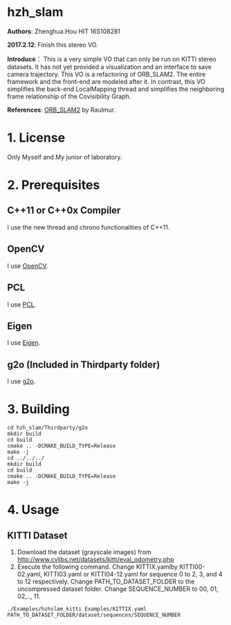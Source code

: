 # hzh_slam
**Authors**: Zhenghua.Hou HIT 16S108281

**2017.2.12**: Finish this stereo VO.

**Introduce**： This is a very simple VO that can only be run on KITTI stereo datasets. It has not yet provided a visualization and an interface to save camera trajectory. This VO is a refactoring of ORB_SLAM2. The entire framework and the front-end are modeled after it. In contrast, this VO simplifies the back-end LocalMapping thread and simplifies the neighboring frame relationship of the Covisibility Graph.

**References**: [ORB_SLAM2](https://github.com/raulmur/ORB_SLAM2) by Raulmur.

# 1. License
Only Myself and My junior of laboratory.

# 2. Prerequisites
## C++11 or C++0x Compiler
I use the new thread and chrono functionalities of C++11.
## OpenCV
I use [OpenCV](http://opencv.org).
## PCL
I use [PCL](http://pointclouds.org).
## Eigen
I use [Eigen](http://eigen.tuxfamily.org).
## g2o (Included in Thirdparty folder)  
I use [g2o](https://github.com/RainerKuemmerle/g2o).  

# 3. Building 
```
cd hzh_slam/Thirdparty/g2o
mkdir build
cd build 
cmake .. -DCMAKE_BUILD_TYPE=Release
make -j
cd ../../../
mkdir build
cd build 
cmake .. -DCMAKE_BUILD_TYPE=Release
make -j
```
# 4. Usage  
## KITTI Dataset
1. Download the dataset (grayscale images) from http://www.cvlibs.net/datasets/kitti/eval_odometry.php
2. Execute the following command. Change KITTIX.yamlby KITTI00-02.yaml, KITTI03.yaml or KITTI04-12.yaml for sequence 0 to 2, 3, and 4 to 12 respectively. Change PATH_TO_DATASET_FOLDER to the uncompressed dataset folder. Change SEQUENCE_NUMBER to 00, 01, 02,.., 11.
```
./Examples/hzhslam_kitti Examples/KITTIX.yaml PATH_TO_DATASET_FOLDER/dataset/sequences/SEQUENCE_NUMBER
```

